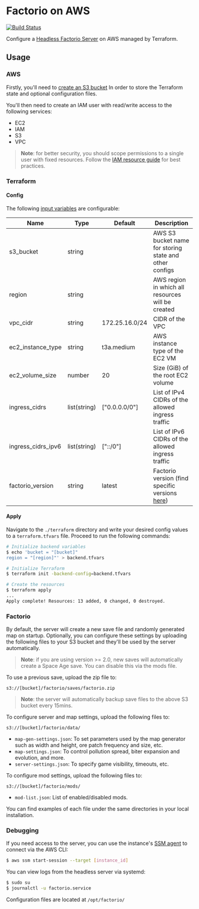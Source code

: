 # Factorio on AWS
[![Build Status](https://github.com/loshz/factorio-aws/workflows/ci/badge.svg)](https://github.com/loshz/factorio-aws/actions)

Configure a [Headless Factorio Server](https://wiki.factorio.com/Multiplayer#Dedicated.2FHeadless_server) on AWS managed by Terraform.

## Usage

### AWS
Firstly, you'll need to [create an S3 bucket](https://docs.aws.amazon.com/AmazonS3/latest/userguide/create-bucket-overview.html) In order to store the Terraform state and optional configuration files.

You'll then need to create an IAM user with read/write access to the following services:
- EC2
- IAM
- S3
- VPC

> **Note**: for better security, you should scope permissions to a single user with fixed resources. Follow the [IAM resource guide](https://docs.aws.amazon.com/IAM/latest/UserGuide/access_policies.html) for best practices.

### Terraform

#### Config
The following [input variables](https://www.terraform.io/language/values/variables) are configurable:

| Name | Type | Default | Description |
|---|---|---|---|
| s3_bucket | string || AWS S3 bucket name for storing state and other configs |
| region | string || AWS region in which all resources will be created |
| vpc_cidr | string | 172.25.16.0/24 | CIDR of the VPC |
| ec2_instance_type | string | t3a.medium | AWS instance type of the EC2 VM |
| ec2_volume_size | number | 20 | Size (GiB) of the root EC2 volume |
| ingress_cidrs | list(string) | ["0.0.0.0/0"] | List of IPv4 CIDRs of the allowed ingress traffic |
| ingress_cidrs_ipv6 | list(string) | ["::/0"] | List of IPv6 CIDRs of the allowed ingress traffic |
| factorio_version | string | latest | Factorio version (find specific versions [here](https://factorio.com/download)) |

#### Apply
Navigate to the `./terraform` directory and write your desired config values to a `terraform.tfvars` file. Proceed to run the following commands:
```bash
# Initialize backend variables
$ echo 'bucket = "[bucket]"
region = "[region]"' > backend.tfvars

# Initialize Terraform
$ terraform init -backend-config=backend.tfvars

# Create the resources
$ terraform apply
...
Apply complete! Resources: 13 added, 0 changed, 0 destroyed.
```

### Factorio
By default, the server will create a new save file and randomly generated map on startup. Optionally, you can configure these settings by uploading the following files to your S3 bucket and they'll be used by the server automatically.
> **Note**: if you are using version >= 2.0, new saves will automatically create a Space Age save. You can disable this via the mods file.

To use a previous save, upload the zip file to:
```
s3://[bucket]/factorio/saves/factorio.zip
```
> **Note**: the server will automatically backup save files to the above S3 bucket every 15mins. 

To configure server and map settings, upload the following files to:
```
s3://[bucket]/factorio/data/
```
- `map-gen-settings.json`: To set parameters used by the map generator such as width and height, ore patch frequency and size, etc.
- `map-settings.json`: To control pollution spread, biter expansion and evolution, and more.
- `server-settings.json`: To specify game visibility, timeouts, etc.

To configure mod settings, upload the following files to:
```
s3://[bucket]/factorio/mods/
```
- `mod-list.json`: List of enabled/disabled mods.

You can find examples of each file under the same directories in your local installation.

### Debugging
If you need access to the server, you can use the instance's [SSM agent](https://docs.aws.amazon.com/systems-manager/latest/userguide/prereqs-ssm-agent.html) to connect via the AWS CLI:
```bash
$ aws ssm start-session --target [instance_id]
```
You can view logs from the headless server via systemd:
```bash
$ sudo su
$ journalctl -u factorio.service
```

Configuration files are located at `/opt/factorio/`
